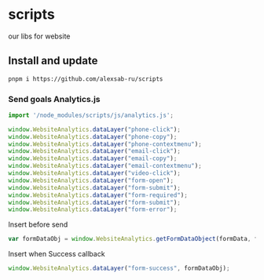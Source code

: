 # scripts
our libs for website

## Install and update
```bash
pnpm i https://github.com/alexsab-ru/scripts
```

### Send goals Analytics.js

```js
import '/node_modules/scripts/js/analytics.js';

window.WebsiteAnalytics.dataLayer("phone-click");
window.WebsiteAnalytics.dataLayer("phone-copy");
window.WebsiteAnalytics.dataLayer("phone-contextmenu");
window.WebsiteAnalytics.dataLayer("email-click");
window.WebsiteAnalytics.dataLayer("email-copy");
window.WebsiteAnalytics.dataLayer("email-contextmenu");
window.WebsiteAnalytics.dataLayer("video-click");
window.WebsiteAnalytics.dataLayer("form-open");
window.WebsiteAnalytics.dataLayer("form-submit");
window.WebsiteAnalytics.dataLayer("form-required");
window.WebsiteAnalytics.dataLayer("form-submit");
window.WebsiteAnalytics.dataLayer("form-error");
```

Insert before send
```js
var formDataObj = window.WebsiteAnalytics.getFormDataObject(formData, form.id);
```

Insert when Success callback
```js
window.WebsiteAnalytics.dataLayer("form-success", formDataObj);
```